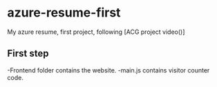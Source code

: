 # azure-resume-first
My azure resume, first project, following [ACG project video()]

## First step

-Frontend folder contains the website.
-main.js contains visitor counter code.

